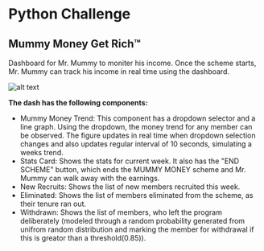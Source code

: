 # Python Challenge
## Mummy Money Get Rich&trade;
Dashboard for Mr. Mummy to moniter his income. Once the scheme starts, Mr. Mummy can track his income in real time using the dashboard.

![alt text](https://github.com/vishalbharti1990/Python_Challenge/blob/master/snap.png)

**The dash has the following components:**
* Mummy Money Trend: This component has a dropdown selector and a line graph. Using the dropdown, the money trend for any member can be observed. The figure updates in real time when dropdown selection changes and also updates regular interval of 10 seconds, simulating a weeks trend.
* Stats Card: Shows the stats for current week. It also has the "END SCHEME" button, which ends the MUMMY MONEY scheme and Mr. Mummy can walk away with the earnings.
* New Recruits: Shows the list of new members recruited this week.
* Eliminated: Shows the list of members eliminated from the scheme, as their tenure ran out.
* Withdrawn: Shows the list of members, who left the program deliberately (modeled through a random probability generated from unifrom random distribution and marking the member for withdrawal if this is greator than a threshold(0.85)).
